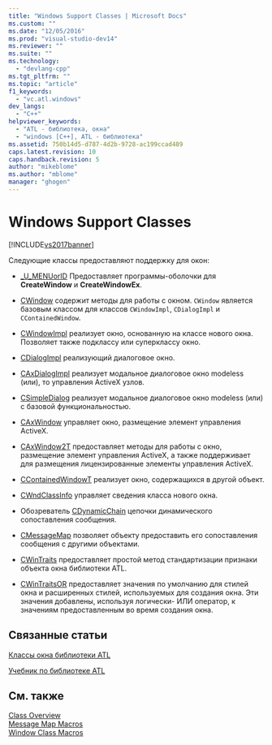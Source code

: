```yaml
---
title: "Windows Support Classes | Microsoft Docs"
ms.custom: ""
ms.date: "12/05/2016"
ms.prod: "visual-studio-dev14"
ms.reviewer: ""
ms.suite: ""
ms.technology: 
  - "devlang-cpp"
ms.tgt_pltfrm: ""
ms.topic: "article"
f1_keywords: 
  - "vc.atl.windows"
dev_langs: 
  - "C++"
helpviewer_keywords: 
  - "ATL - библиотека, окна"
  - "windows [C++], ATL - библиотека"
ms.assetid: 750b14d5-d787-4d2b-9728-ac199ccad489
caps.latest.revision: 10
caps.handback.revision: 5
author: "mikeblome"
ms.author: "mblome"
manager: "ghogen"
---
```

# Windows Support Classes
[!INCLUDE[vs2017banner](../assembler/inline/includes/vs2017banner.md)]

Следующие классы предоставляют поддержку для окон:  
  
-   [\_U\_MENUorID](../atl/reference/u-menuorid-class.md) Предоставляет программы\-оболочки для **CreateWindow** и **CreateWindowEx**.  
  
-   [CWindow](../atl/reference/cwindow-class.md) содержит методы для работы с окном.  `CWindow` является базовым классом для классов `CWindowImpl`, `CDialogImpl` и `CContainedWindow`.  
  
-   [CWindowImpl](../Topic/CWindowImpl%20Class.md) реализует окно, основанную на классе нового окна.  Позволяет также подклассу или суперклассу окно.  
  
-   [CDialogImpl](../Topic/CDialogImpl%20Class.md) реализующий диалоговое окно.  
  
-   [CAxDialogImpl](../Topic/CAxDialogImpl%20Class.md) реализует модальное диалоговое окно modeless \(или\), то управления ActiveX узлов.  
  
-   [CSimpleDialog](../atl/reference/csimpledialog-class.md) реализует модальное диалоговое окно modeless \(или\) с базовой функциональностью.  
  
-   [CAxWindow](../atl/reference/caxwindow-class.md) управляет окно, размещение элемент управления ActiveX.  
  
-   [CAxWindow2T](../Topic/CAxWindow2T%20Class.md) предоставляет методы для работы с окно, размещение элемент управления ActiveX, а также поддерживает для размещения лицензированные элементы управления ActiveX.  
  
-   [CContainedWindowT](../Topic/CContainedWindowT%20Class.md) реализует окно, содержащихся в другой объект.  
  
-   [CWndClassInfo](../atl/reference/cwndclassinfo-class.md) управляет сведения класса нового окна.  
  
-   Обозреватель [CDynamicChain](../atl/reference/cdynamicchain-class.md) цепочки динамического сопоставления сообщения.  
  
-   [CMessageMap](../atl/reference/cmessagemap-class.md) позволяет объекту предоставить его сопоставления сообщения с другими объектами.  
  
-   [CWinTraits](../atl/reference/cwintraits-class.md) предоставляет простой метод стандартизации признаки объекта окна библиотеки ATL.  
  
-   [CWinTraitsOR](../atl/reference/cwintraitsor-class.md) предоставляет значения по умолчанию для стилей окна и расширенных стилей, используемых для создания окна.  Эти значения добавлены, используя логически\- ИЛИ оператор, к значениям предоставленным во время создания окна.  
  
## Связанные статьи  
 [Классы окна библиотеки ATL](../Topic/ATL%20Window%20Classes.md)  
  
 [Учебник по библиотеке ATL](../Topic/Active%20Template%20Library%20\(ATL\)%20Tutorial.md)  
  
## См. также  
 [Class Overview](../atl/atl-class-overview.md)   
 [Message Map Macros](../atl/reference/message-map-macros-atl.md)   
 [Window Class Macros](../atl/reference/window-class-macros.md)